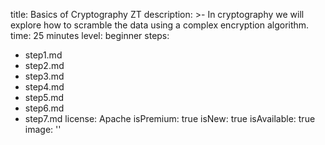 title: Basics of Cryptography ZT
description: >-
  In cryptography we will explore how to scramble the data using a complex
  encryption algorithm.
time: 25 minutes
level: beginner
steps:
  - step1.md
  - step2.md
  - step3.md
  - step4.md
  - step5.md
  - step6.md
  - step7.md
license: Apache
isPremium: true
isNew: true
isAvailable: true
image: ''
